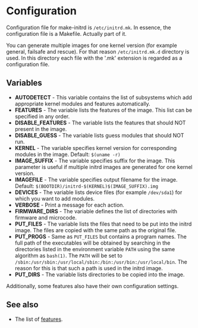 # Configuration

Configuration file for make-initrd is `/etc/initrd.mk`. In essence,
the configuration file is a Makefile.  Actually part of it.

You can generate multiple images for one kernel version (for example general,
failsafe and rescue). For that reason `/etc/initrd.mk.d` directory is used.
In this directory each file with the '.mk' extension is regarded as
a configuration file.

## Variables

- **AUTODETECT** - This variable contains the list of subsystems which add
  appropriate kernel modules and features automatically.
- **FEATURES** - The variable lists the features of the image. This list can be
  specified in any order.
- **DISABLE_FEATURES** - The variable lists the features that should NOT present
  in the image.
- **DISABLE_GUESS** - The variable lists guess modules that should NOT run.
- **KERNEL** - The variable specifies kernel version for corresponding modules
  in the image. Default: `$(uname -r)`
- **IMAGE_SUFFIX** - The variable specifies suffix for the image. This parameter
  is useful if multiple initrd images are generated for one kernel version.
- **IMAGEFILE** - The variable specifies output filename for the image.
  Default: `$(BOOTDIR)/initrd-$(KERNEL)$(IMAGE_SUFFIX).img`
- **DEVICES** - The variable lists device files (for example `/dev/sda1`) for
  which you want to add modules.
- **VERBOSE** - Print a message for each action.
- **FIRMWARE_DIRS** - The variable defines the list of directories with firmware
  and microcode.
- **PUT_FILES** - The variable lists the files that need to be put into the initrd
  image. The files are copied with the same path as the original file.
- **PUT_PROGS** - Same as `PUT_FILES` but contains a program names. The full path
  of the executables will be obtained by searching in the directories listed in
  the environment variable `PATH` using the same algorithm as `bash(1)`.
  The `PATH` will be set to `/sbin:/usr/sbin:/usr/local/sbin:/bin:/usr/bin:/usr/local/bin`.
  The reason for this is that such a path is used in the initrd image.
- **PUT_DIRS** - The variable lists directories to be copied into the image.

Additionally, some features also have their own configuration settings.

## See also

- The list of [features](Features.md).
